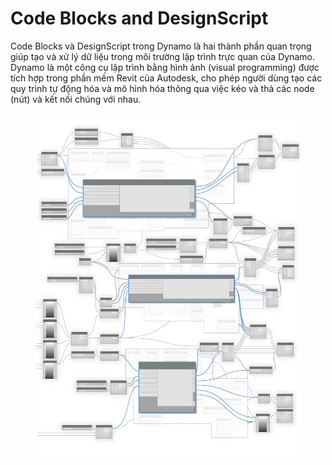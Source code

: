 # Code Blocks and DesignScript

Code Blocks và DesignScript trong Dynamo là hai thành phần quan trọng giúp tạo và xử lý dữ liệu trong môi trường lập trình trực quan của Dynamo. Dynamo là một công cụ lập trình bằng hình ảnh (visual programming) được tích hợp trong phần mềm Revit của Autodesk, cho phép người dùng tạo các quy trình tự động hóa và mô hình hóa thông qua việc kéo và thả các node (nút) và kết nối chúng với nhau.

<figure><img src="../../.gitbook/assets/image (21).png" alt=""><figcaption></figcaption></figure>

